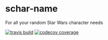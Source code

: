 # schar-name

For all your random Star Wars character needs

[![travis build](https://img.shields.io/travis/mukeshmandiwal/schar-name.svg?style=flat-square)](https://travis-ci.org/mukeshmandiwal/starwars-names)
[![codecov coverage](https://img.shields.io/codecov/c/github/mukeshmandiwal/schar-name.svg?style=flat-square)](https://codecov.io/github/mukeshmandiwal/starwars-names)
